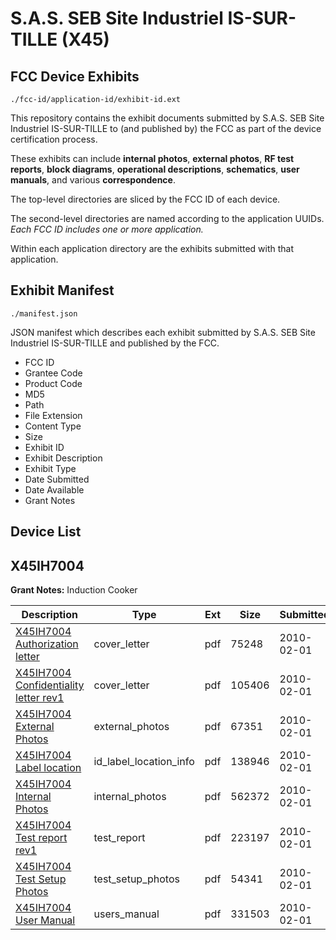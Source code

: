 # S.A.S. SEB Site Industriel IS-SUR-TILLE (X45)
## FCC Device Exhibits

```
./fcc-id/application-id/exhibit-id.ext
```

This repository contains the exhibit documents submitted by S.A.S. SEB Site Industriel IS-SUR-TILLE to (and published by) the FCC as part of the device certification process.

These exhibits can include **internal photos**, **external photos**, **RF test reports**, **block diagrams**, **operational descriptions**, **schematics**, **user manuals**, and various **correspondence**.

The top-level directories are sliced by the FCC ID of each device.

The second-level directories are named according to the application UUIDs. *Each FCC ID includes one or more application.*

Within each application directory are the exhibits submitted with that application. 

## Exhibit Manifest

```
./manifest.json
```

JSON manifest which describes each exhibit submitted by S.A.S. SEB Site Industriel IS-SUR-TILLE and published by the FCC.

- FCC ID
- Grantee Code
- Product Code
- MD5
- Path
- File Extension
- Content Type
- Size
- Exhibit ID
- Exhibit Description
- Exhibit Type
- Date Submitted
- Date Available
- Grant Notes

## Device List
## X45IH7004
**Grant Notes:** Induction Cooker

| Description | Type | Ext | Size | Submitted | Available |
| ----------- | ---- | --- | ---- | --------- | --------- |
| [X45IH7004 Authorization letter](X45IH7004/ded832b0d89e57deea22a2d9fd85c15d/1235334.pdf) | cover_letter | pdf | 75248 | 2010-02-01 | 2010-02-01 |
| [X45IH7004 Confidentiality letter rev1](X45IH7004/ded832b0d89e57deea22a2d9fd85c15d/1235335.pdf) | cover_letter | pdf | 105406 | 2010-02-01 | 2010-02-01 |
| [X45IH7004 External Photos](X45IH7004/ded832b0d89e57deea22a2d9fd85c15d/1235336.pdf) | external_photos | pdf | 67351 | 2010-02-01 | 2010-02-01 |
| [X45IH7004 Label location](X45IH7004/ded832b0d89e57deea22a2d9fd85c15d/1235337.pdf) | id_label_location_info | pdf | 138946 | 2010-02-01 | 2010-02-01 |
| [X45IH7004 Internal Photos](X45IH7004/ded832b0d89e57deea22a2d9fd85c15d/1235338.pdf) | internal_photos | pdf | 562372 | 2010-02-01 | 2010-02-01 |
| [X45IH7004 Test report rev1](X45IH7004/ded832b0d89e57deea22a2d9fd85c15d/1235341.pdf) | test_report | pdf | 223197 | 2010-02-01 | 2010-02-01 |
| [X45IH7004 Test Setup Photos](X45IH7004/ded832b0d89e57deea22a2d9fd85c15d/1235342.pdf) | test_setup_photos | pdf | 54341 | 2010-02-01 | 2010-02-01 |
| [X45IH7004 User Manual](X45IH7004/ded832b0d89e57deea22a2d9fd85c15d/1235343.pdf) | users_manual | pdf | 331503 | 2010-02-01 | 2010-02-01 |
